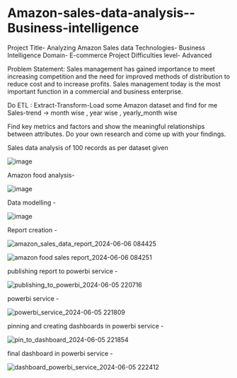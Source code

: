 # Amazon-sales-data-analysis--Business-intelligence

Project Title- Analyzing Amazon Sales data
Technologies- Business Intelligence
Domain- E-commerce
Project Difficulties level- Advanced

Problem Statement:
Sales management has gained importance to meet increasing competition and the need
for improved methods of distribution to reduce cost and to increase profits. Sales
management today is the most important function in a commercial and business
enterprise.

Do ETL : Extract-Transform-Load some Amazon dataset and find for me
Sales-trend -> month wise , year wise , yearly_month wise

Find key metrics and factors and show the meaningful relationships between attributes.
Do your own research and come up with your findings.

Sales data analysis of 100 records as per dataset given

![image](https://user-images.githubusercontent.com/69358581/211725539-8990f5dc-db34-4169-960c-dd6c0bb22fea.png)

Amazon food analysis- 

![image](https://user-images.githubusercontent.com/69358581/211725873-eee9c9f8-ad27-4259-9b35-8ee86a767883.png)

Data modelling -

![image](https://user-images.githubusercontent.com/69358581/211725999-78cd754f-ac79-4f0b-aca1-3a64046b2f15.png)

Report creation - 

![amazon_sales_data_report_2024-06-06 084425](https://github.com/krishnan5307/Amazon-sales-data-analysis--Business-intelligence/assets/69358581/34e3f617-4801-407f-b030-12bc6b568737)

![amazon food sales report_2024-06-06 084251](https://github.com/krishnan5307/Amazon-sales-data-analysis--Business-intelligence/assets/69358581/db796dff-1022-4352-b646-0a65215cf40d)

publishing report to powerbi service -

![publishing_to_powerbi_2024-06-05 220716](https://github.com/krishnan5307/Amazon-sales-data-analysis--Business-intelligence/assets/69358581/b856a2f0-eab6-42cf-814d-f85d4157b8e1)

powerbi service - 

![powerbi_service_2024-06-05 221809](https://github.com/krishnan5307/Amazon-sales-data-analysis--Business-intelligence/assets/69358581/af6bc418-6ce5-42c1-8b9e-77c878e9e733)

pinning and creating dashboards in powerbi service - 

![pin_to_dashboard_2024-06-05 221854](https://github.com/krishnan5307/Amazon-sales-data-analysis--Business-intelligence/assets/69358581/acdcd0dc-5857-4f26-a333-77c90e8c2047)

final dashboard in powerbi service -

![dashboard_powerbi_service_2024-06-05 222412](https://github.com/krishnan5307/Amazon-sales-data-analysis--Business-intelligence/assets/69358581/dd6c4430-da49-46bf-9e6a-4891d058a6a2)




